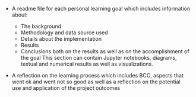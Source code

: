 - A readme file for each personal learning goal which includes information about:
  
  - The background
  - Methodology and data source used
  - Details about the implementation
  - Results
  - Conclusions both on the results as well as on the accomplishment of the goal
  This section can contain Jupyter notebooks, diagrams, textual and numerical results as 
  well as visualizations.

- A reflection on the learning process which includes BCC, aspects that went ok and went not so 
good as well as a reflection on the potential use and application of the project outcomes
